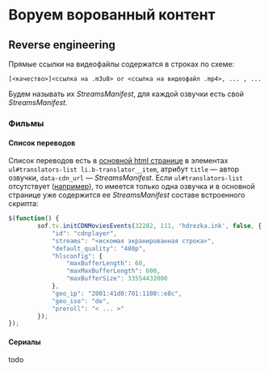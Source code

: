# Воруем ворованный контент

## Reverse engineering

Прямые ссылки на видеофайлы содержатся в строках по схеме:

```
[<качество>]<ссылка на .m3u8> or <ссылка на видеофайл .mp4>, ... , ...
```

Будем называть их *StreamsManifest*, для каждой озвучки есть свой *StreamsManifest*.

### Фильмы

#### Список переводов

Список переводов есть в [основной html странице](http://hdrezka.ink/films/drama/32282-el-camino-vo-vse-tyazhkie-2019.html) в элементах `ul#translators-list li.b-translator__item`, атрибут `title` — автор озвучки, `data-cdn_url` — *StreamsManifest*. Если `ul#translators-list` отсутствует ([например](http://hdrezka.ink/films/drama/5888-doktor-streyndzhlav-ili-kak-ya-nauchilsya-ne-volnovatsya-i-polyubil-atomnuyu-bombu-1964.html)), то имеется только одна озвучка и в основной странице уже содержится ее *StreamsManifest* составе встроенного скрипта:

```js
$(function() {
        sof.tv.initCDNMoviesEvents(32282, 111, 'hdrezka.ink', false, {
            "id": "cdnplayer",
            "streams": "<искомая экранированная строка>",
            "default_quality": "480p",
            "hlsconfig": {
                "maxBufferLength": 60,
                "maxMaxBufferLength": 600,
                "maxBufferSize": 33554432000
            },
            "geo_ip": "2001:41d0:701:1100::e8c",
            "geo_iso": "de",
            "preroll": "< ... >"
        });
});
```

#### Сериалы

todo
